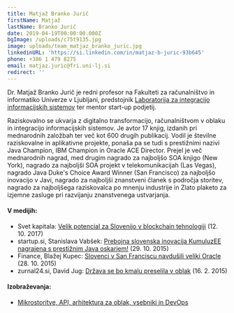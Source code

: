 ```yaml
---
title: Matjaž Branko Jurič
firstName: Matjaž
lastName: Branko Jurič
date: 2019-04-19T00:00:00.000Z
bgImage: /uploads/c75t9135.jpg
image: uploads/team_matjaz_branko_juric.jpg
linkedinURL: 'https://si.linkedin.com/in/matjaz-b-juric-93b645'
phone: +386 1 479 8275
email: matjaz.juric@fri.uni-lj.si
redirect: ''
---
```

Dr. Matjaž Branko Jurič je redni profesor na Fakulteti za računalništvo in informatiko Univerze v Ljubljani, predstojnik [Laboratorija za integracijo informacijskih sistemov](https://www.fri.uni-lj.si/sl/laboratorij/liis) ter mentor start-up podjetij. 

Raziskovalno se ukvarja z digitalno transformacijo, računalništvom v oblaku in integracijo informacijskih sistemov. Je avtor 17 knjig, izdanih pri mednarodnih založbah ter več kot 600 drugih publikacij. Vodil je številne raziskovalne in aplikativne projekte, ponaša pa se tudi s prestižnimi nazivi Java Champion, IBM Champion in Oracle ACE Director. Prejel je več mednarodnih nagrad, med drugim nagrado za najboljšo SOA knjigo (New York), nagrado za najboljši SOA projekt v telekomunikacijah (Las Vegas), nagrado Java Duke's Choice Award Winner (San Francisco) za najboljšo inovacijo v Javi, nagrado za najboljši znanstveni članek s področja storitev, nagrado za najboljšega raziskovalca po mnenju industrije in Zlato plaketo za izjemne zasluge pri razvijanju znanstvenega ustvarjanja.

#### V medijih:

* Svet kapitala: [Velik potencial za Slovenijo v blockchain tehnologiji](https://svetkapitala.delo.si/aktualno/velik-potencial-za-slovenijo-v-blockchain-tehnologiji-128691) (12. 10. 2017)
* startup.si, Stanislava Vabšek: [Prebojna slovenska inovacija KumuluzEE nagrajena s prestižnim Java oskarjem!](https://www.startup.si/sl-si/novica/181/prebojna-slovenska-inovacija-kumuluzee-nagrajena-s-prestiznim-java-oskarjem-) (29. 10. 2015)
* Finance, Blažej Kupec: [Slovenci v San Franciscu navdušili veliki Oracle](https://posel2030.finance.si/8837608) (28. 10. 2015)
* zurnal24.si, David Jug: [Država se bo kmalu preselila v oblak](https://www.zurnal24.si/slovenija/drzava-se-bo-kmalu-preselila-v-oblak-245225) (16. 2. 2015)

#### Izobraževanja:

* [Mikrostoritve, API, arhitektura za oblak, vsebniki in DevOps](/izobrazevanja/za-podjetja/mikrostoritve_api_arhitektura_za_oblak_vsebniki_in_devops/)
